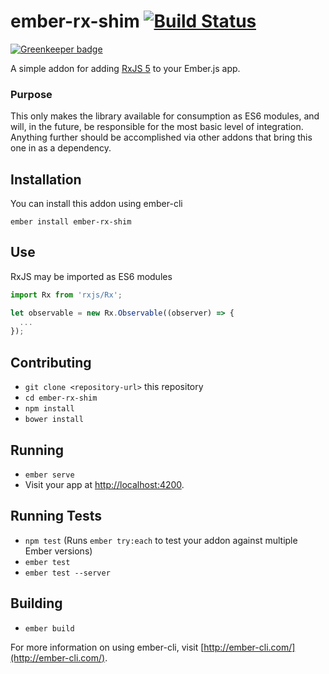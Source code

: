 # ember-rx-shim [![Build Status](https://travis-ci.org/mike-north/ember-rx-shim.svg?branch=master)](https://travis-ci.org/mike-north/ember-rx-shim)

[![Greenkeeper badge](https://badges.greenkeeper.io/mike-north/ember-rx-shim.svg)](https://greenkeeper.io/)

A simple addon for adding [RxJS 5](https://github.com/ReactiveX/rxjs#rxjs-5-beta) to your Ember.js app. 

### Purpose

This only makes the library available for consumption as ES6 modules, and will, in the future, be responsible for the most basic level of integration. Anything further should be accomplished via other addons that bring this one in as a dependency.

## Installation

You can install this addon using ember-cli
```
ember install ember-rx-shim
```

## Use

RxJS may be imported as ES6 modules

```js
import Rx from 'rxjs/Rx';

let observable = new Rx.Observable((observer) => {
  ...
});

```


## Contributing

* `git clone <repository-url>` this repository
* `cd ember-rx-shim`
* `npm install`
* `bower install`

## Running

* `ember serve`
* Visit your app at [http://localhost:4200](http://localhost:4200).

## Running Tests

* `npm test` (Runs `ember try:each` to test your addon against multiple Ember versions)
* `ember test`
* `ember test --server`

## Building

* `ember build`

For more information on using ember-cli, visit [http://ember-cli.com/](http://ember-cli.com/).

